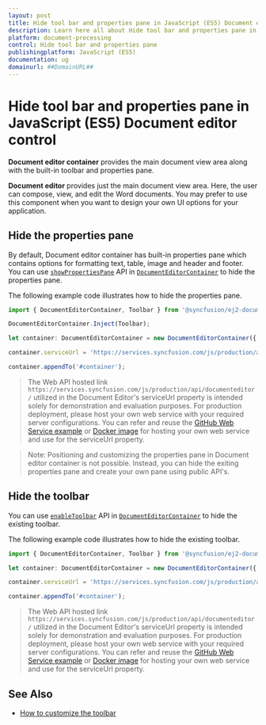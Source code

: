 ```yaml
---
layout: post
title: Hide tool bar and properties pane in JavaScript (ES5) Document editor control | Syncfusion
description: Learn here all about Hide tool bar and properties pane in Syncfusion JavaScript (ES5) Document editor control of Syncfusion Essential JS 2 and more.
platform: document-processing
control: Hide tool bar and properties pane 
publishingplatform: JavaScript (ES5)
documentation: ug
domainurl: ##DomainURL##
---
```


# Hide tool bar and properties pane in JavaScript (ES5) Document editor control

**Document editor container** provides the main document view area along with the built-in toolbar and properties pane.

**Document editor** provides just the main document view area. Here, the user can compose, view, and edit the Word documents. You may prefer to use this component when you want to design your own UI options for your application.

## Hide the properties pane

By default, Document editor container has built-in properties pane which contains options for formatting text, table, image and header and footer. You can use [`showPropertiesPane`](https://ej2.syncfusion.com/javascript/documentation/api/document-editor-container/documentEditorContainerModel#showpropertiespane) API in [`DocumentEditorContainer`](https://ej2.syncfusion.com/javascript/documentation/api/document-editor-container/documentEditorContainerModel) to hide the properties pane.

The following example code illustrates how to hide the properties pane.

```ts
import { DocumentEditorContainer, Toolbar } from '@syncfusion/ej2-documenteditor';

DocumentEditorContainer.Inject(Toolbar);

let container: DocumentEditorContainer = new DocumentEditorContainer({ enableToolbar: true, height: '590px', showPropertiesPane:false });

container.serviceUrl = 'https://services.syncfusion.com/js/production/api/documenteditor/';

container.appendTo('#container');
```

> The Web API hosted link `https://services.syncfusion.com/js/production/api/documenteditor/` utilized in the Document Editor's serviceUrl property is intended solely for demonstration and evaluation purposes. For production deployment, please host your own web service with your required server configurations. You can refer and reuse the [GitHub Web Service example](https://github.com/SyncfusionExamples/EJ2-DocumentEditor-WebServices) or [Docker image](https://hub.docker.com/r/syncfusion/word-processor-server) for hosting your own web service and use for the serviceUrl property.

>Note: Positioning and customizing the properties pane in Document editor container is not possible. Instead, you can hide the exiting properties pane and create your own pane using public API's.

## Hide the toolbar

You can use [`enableToolbar`](https://ej2.syncfusion.com/javascript/documentation/api/document-editor-container/documentEditorContainerModel#enabletoolbar) API in [`DocumentEditorContainer`](https://ej2.syncfusion.com/javascript/documentation/api/document-editor-container/documentEditorContainerModel/) to hide the existing toolbar.

The following example code illustrates how to hide the existing toolbar.

```ts
import { DocumentEditorContainer, Toolbar } from '@syncfusion/ej2-documenteditor';

let container: DocumentEditorContainer = new DocumentEditorContainer({ enableToolbar: false, height: '590px' });

container.serviceUrl = 'https://services.syncfusion.com/js/production/api/documenteditor/';

container.appendTo('#container');
```

> The Web API hosted link `https://services.syncfusion.com/js/production/api/documenteditor/` utilized in the Document Editor's serviceUrl property is intended solely for demonstration and evaluation purposes. For production deployment, please host your own web service with your required server configurations. You can refer and reuse the [GitHub Web Service example](https://github.com/SyncfusionExamples/EJ2-DocumentEditor-WebServices) or [Docker image](https://hub.docker.com/r/syncfusion/word-processor-server) for hosting your own web service and use for the serviceUrl property.

## See Also

* [How to customize the toolbar](../how-to/customize-tool-bar)
